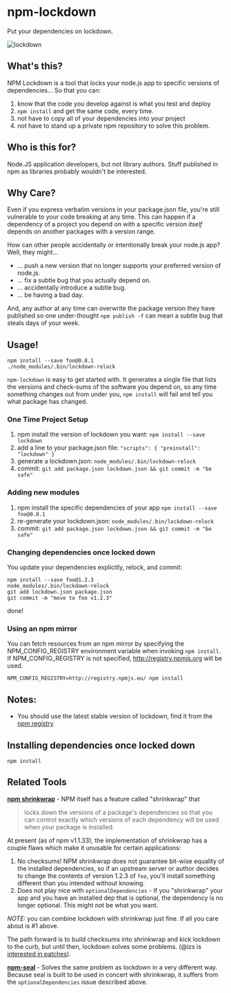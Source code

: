 # npm-lockdown

Put your dependencies on lockdown.

![lockdown](https://github.com/mozilla/npm-lockdown/raw/master/npm-lockdown.png)

## What's this?

NPM Lockdown is a tool that locks your node.js app to
specific versions of dependencies... So that you can:

  1. know that the code you develop against is what you test and deploy
  2. `npm install` and get the same code, every time.
  3. not have to copy all of your dependencies into your project
  4. not have to stand up a private npm repository to solve this problem.

## Who is this for?

Node.JS application developers, but not library authors.  Stuff published
in npm as libraries probably wouldn't be interested.

## Why Care?

Even if you express verbatim versions in your package.json file, you're still
vulnerable to your code breaking at any time.  This can happen if a dependency
of a project you depend on with a specific version *itself* depends on another
packages with a version range.

How can other people accidentally or intentionally break your node.js app?
Well, they might...

  * ... push a new version that no longer supports your preferred version of node.js.
  * ... fix a subtle bug that you actually depend on.
  * ... accidentally introduce a subtle bug.
  * ... be having a bad day.

And, any author at any time can overwrite the package version they have published
so one under-thought `npm publish -f` can mean a subtle bug that steals days
of your week.

## Usage!



    npm install --save foo@0.8.1
    ./node_modules/.bin/lockdown-relock

`npm-lockdown` is easy to get started with.  It generates a single file that lists
the versions and check-sums of the software you depend on, so any time something
changes out from under you, `npm install` will fail and tell you what package has
changed.

### One Time Project Setup

  1. npm install the version of lockdown you want: `npm install --save lockdown`
  2. add a line to your package.json file: `"scripts": { "preinstall": "lockdown" }`
  3. generate a lockdown.json: `node_modules/.bin/lockdown-relock`
  4. commit: `git add package.json lockdown.json && git commit -m "be safe"`

### Adding new modules

  1. npm install the specific dependencies of your app `npm install --save foo@0.8.1`
  4. re-generate your lockdown.json: `node_modules/.bin/lockdown-relock`
  5. commit: `git add package.json lockdown.json && git commit -m "be safe"`

### Changing dependencies once locked down

You update your dependencies explicitly, relock, and commit:

    npm install --save foo@1.2.3
    node_modules/.bin/lockdown-relock
    git add lockdown.json package.json
    git commit -m "move to foo v1.2.3"

done!

### Using an npm mirror

You can fetch resources from an npm mirror by specifying the NPM_CONFIG_REGISTRY
environment variable when invoking `npm install`. If NPM_CONFIG_REGISTRY is not
specified, http://registry.npmjs.org will be used.

    NPM_CONFIG_REGISTRY=http://registry.npmjs.eu/ npm install

## Notes:

  * You should use the latest stable version of lockdown, find it from the [npm registry](https://npmjs.org/package/lockdown)

## Installing dependencies once locked down

    npm install

## Related Tools

**[npm shrinkwrap][]** - NPM itself has a feature called "shrinkwrap" that

> locks down the versions of a package's dependencies so that you can control exactly which
> versions of each dependency will be used when your package is installed.

At present (as of npm v1.1.33), the implementation of shrinkwrap has a couple flaws
which make it unusable for certain applications:

  1. No checksums!  NPM shrinkwrap does not guarantee bit-wise equality of the installed
     dependencies, so if an upstream server or author decides to change the contents of
     version 1.2.3 of `foo`, you'll install something different than you intended without
     knowing.
  2. Does not play nice with `optionalDependencies` - If you "shrinkwrap" your app and you
     have an installed dep that is optional, the dependency is no longer optional.  This might
     not be what you want.

  [npm shrinkwrap]: https://npmjs.org/doc/shrinkwrap.html

*NOTE:* you can combine lockdown with shrinkwrap just fine.  If all you care about is #1 above.

The path forward is to build checksums into shrinkwrap and kick lockdown to the curb, but until
then, lockdown solves some problems.  (@izs is [interested in patches][]).

  [interested in patches]: https://twitter.com/izs/status/234330784931143682

**[npm-seal][]** - Solves the same problem as lockdown in a very different way.  Because seal
is built to be used in concert with shrinkwrap, it suffers from the `optionalDependencies` issue
described above.

  [npm-seal]: https://github.com/zaach/npm-seal
